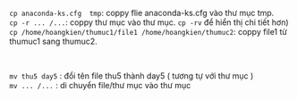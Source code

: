 ```cp anaconda-ks.cfg  tmp```: coppy flie anaconda-ks.cfg vào thư mục tmp.  <br/>
```cp -r ... /...```: coppy thư mục vào thư mục. ```cp -rv``` để hiển thị chi tiết hơn)  <br/>
```cp /home/hoangkien/thumuc1/file1 /home/hoangkien/thumuc2```: coppy file1 từ thumuc1 sang thumuc2.

<br/>

```mv thu5 day5``` : đổi tên file thu5 thành day5 ( tương tự với thư mục )   <br/>
```mv ... /...``` : di chuyển file/thư mục vào thư mục

